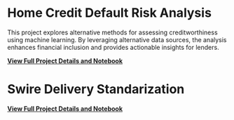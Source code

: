 # Home Credit Default Risk Analysis

This project explores alternative methods for assessing creditworthiness using machine learning. By leveraging alternative data sources, the analysis enhances financial inclusion and provides actionable insights for lenders.

[**View Full Project Details and Notebook**](https://github.com/leemr0903/HomeCredit/blob/69ad67e54b8c7b176c81b3fa86ce876fc9749bb5/README.md)

# Swire Delivery Standarization


[**View Full Project Details and Notebook**]()

